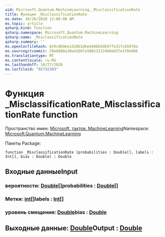 ```yaml
---
uid: Microsoft.Quantum.MachineLearning._MisclassificationRate
title: Функция _MisclassificationRate
ms.date: 10/26/2020 12:00:00 AM
ms.topic: article
qsharp.kind: function
qsharp.namespace: Microsoft.Quantum.MachineLearning
qsharp.name: _MisclassificationRate
qsharp.summary: ''
ms.openlocfilehash: 629c8b9ee1d10b1dbe4e0663db97fe31fc656f8a
ms.sourcegitcommit: 29e0d88a30e4166fa580132124b0eb57e1f0e986
ms.translationtype: MT
ms.contentlocale: ru-RU
ms.lasthandoff: 10/27/2020
ms.locfileid: "92732393"
---
```

# <a name="_misclassificationrate-function"></a><span data-ttu-id="a33dd-102">Функция _MisclassificationRate</span><span class="sxs-lookup"><span data-stu-id="a33dd-102">_MisclassificationRate function</span></span>

<span data-ttu-id="a33dd-103">Пространство имен: [Microsoft. тактов. MachineLearning](xref:Microsoft.Quantum.MachineLearning)</span><span class="sxs-lookup"><span data-stu-id="a33dd-103">Namespace: [Microsoft.Quantum.MachineLearning](xref:Microsoft.Quantum.MachineLearning)</span></span>

<span data-ttu-id="a33dd-104">Пакеты [](https://nuget.org/packages/)</span><span class="sxs-lookup"><span data-stu-id="a33dd-104">Package: [](https://nuget.org/packages/)</span></span>




```qsharp
function _MisclassificationRate (probabilities : Double[], labels : Int[], bias : Double) : Double
```


## <a name="input"></a><span data-ttu-id="a33dd-105">Входные данные</span><span class="sxs-lookup"><span data-stu-id="a33dd-105">Input</span></span>

### <a name="probabilities--double"></a><span data-ttu-id="a33dd-106">вероятности: [Double](xref:microsoft.quantum.lang-ref.double)[]</span><span class="sxs-lookup"><span data-stu-id="a33dd-106">probabilities : [Double](xref:microsoft.quantum.lang-ref.double)[]</span></span>




### <a name="labels--int"></a><span data-ttu-id="a33dd-107">Метки: [int](xref:microsoft.quantum.lang-ref.int)[]</span><span class="sxs-lookup"><span data-stu-id="a33dd-107">labels : [Int](xref:microsoft.quantum.lang-ref.int)[]</span></span>




### <a name="bias--double"></a><span data-ttu-id="a33dd-108">уровень смещения: [Double](xref:microsoft.quantum.lang-ref.double)</span><span class="sxs-lookup"><span data-stu-id="a33dd-108">bias : [Double](xref:microsoft.quantum.lang-ref.double)</span></span>





## <a name="output--double"></a><span data-ttu-id="a33dd-109">Выходные данные: [Double](xref:microsoft.quantum.lang-ref.double)</span><span class="sxs-lookup"><span data-stu-id="a33dd-109">Output : [Double](xref:microsoft.quantum.lang-ref.double)</span></span>

